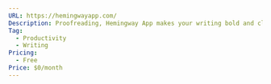 ```yaml
---
URL: https://hemingwayapp.com/
Description: Proofreading, Hemingway App makes your writing bold and clear.The app highlights lengthy, complex sentences and common errors.
Tag:
  - Productivity
  - Writing
Pricing:
  - Free
Price: $0/month
---
```

